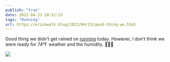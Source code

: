 ```yaml
---
publish: "true"
date: 2022-04-23 20:51:23
tags: "Running"
url: https://ericmwalk.blog/2022/04/23/good-thing-we.html
---
```


Good thing we didn’t get rained on [running](http://www.strava.com/activities/7030103664) today. However, I don’t think we were ready for 74°F weather and the humidity.  🏃🏻‍♂️



![](https://ericmwalk.blog/uploads/2022/0737253368.jpg)